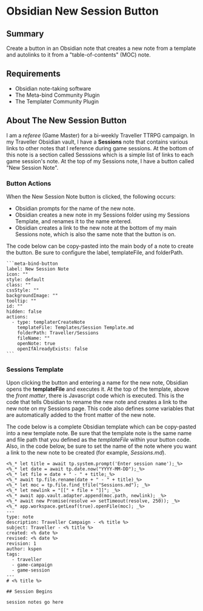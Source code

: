 # Obsidian New Session Button

## Summary

Create a button in an Obsidian note that creates a new note from a template and autolinks to it from a "table-of-contents" (MOC) note.

## Requirements

* Obsidian note-taking software
* The Meta-bind Community Plugin
* The Templater Community Plugin

## About The New Session Button

I am a *referee* (Game Master) for a bi-weekly Traveller TTRPG campaign.  In my Traveller Obsidian vault, I have a **Sessions** note that contains various
links to other notes that I reference during game sessions. At the bottom of this note is a section called Sesssions which is a simple list of links to each game
session's note. At the top of my Sessions note, I have a button called "New Session Note".

### Button Actions

When the New Session Note button is clicked, the following occurs:

* Obsidian prompts for the name of the new note.
* Obsidian creates a new note in my Sessions folder using my Sessions Template, and renames it to the name entered.
* Obsidian creates a link to the new note at the bottom of my main Sessions note, which is also the same note that the button is on.

The code below can be copy-pasted into the main body of a note to create the button. Be sure to configure the label, templateFile, and folderPath.

````
```meta-bind-button
label: New Session Note
icon: ""
style: default
class: ""
cssStyle: ""
backgroundImage: ""
tooltip: ""
id: ""
hidden: false
actions:
  - type: templaterCreateNote
    templateFile: Templates/Session Template.md
    folderPath: Traveller/Sessions
    fileName: ""
    openNote: true
    openIfAlreadyExists: false
```
````

### Sessions Template

Upon clicking the button and entering a name for the new note, Obsidian opens the **templateFile** and executes it. At the top of the template, above the *front matter*,
there is Javascript code which is executed.  This is the code that tells Obsidian to rename the new note and creates a link to the new note on my Sessions page. This code
also defines some variables that are automatically added to the front matter of the new note.

The code below is a complete Obsidian template which can be copy-pasted into a new template note.  Be sure that the template note is the same name and file path that you
defined as the *templateFile* within your button code.  Also, in the code below, be sure to set the name of the note where you want a link to the new note to be created
(for example, *Sessions.md*).

````
<%_* let title = await tp.system.prompt('Enter session name');_%>
<%_* let date = await tp.date.now("YYYY-MM-DD");_%>
<%_* let file = date + " - " + title;_%>
<%_* await tp.file.rename(date + " - " + title)_%>
<%_* let moc = tp.file.find_tfile("Sessions.md"); _%>
<%_* let newlink = "[[" + file + "]]"; _%>
<%_* await app.vault.adapter.append(moc.path, newlink); _%>
<%_* await new Promise(resolve => setTimeout(resolve, 250)); _%>
<%_* app.workspace.getLeaf(true).openFile(moc); _%>
---
type: note
description: Traveller Campaign - <% title %>
subject: Traveller - <% title %>
created: <% date %>
revised: <% date %>
revision: 1
author: kspen
tags:
  - traveller
  - game-campaign
  - game-session
---
# <% title %>

## Session Begins

session notes go here
````

